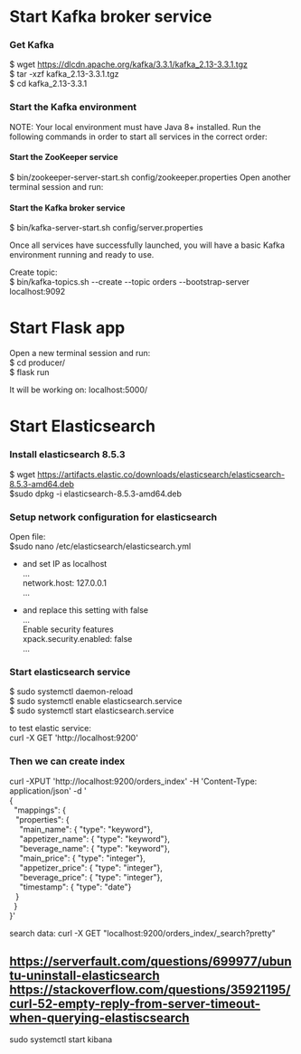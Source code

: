# Start Kafka broker service

### Get Kafka
$ wget https://dlcdn.apache.org/kafka/3.3.1/kafka_2.13-3.3.1.tgz <br>
$ tar -xzf kafka_2.13-3.3.1.tgz<br>
$ cd kafka_2.13-3.3.1<br>


### Start the Kafka environment
NOTE: Your local environment must have Java 8+ installed.
Run the following commands in order to start all services in the correct order:

#### Start the ZooKeeper service
$ bin/zookeeper-server-start.sh config/zookeeper.properties
Open another terminal session and run:
#### Start the Kafka broker service
$ bin/kafka-server-start.sh config/server.properties

Once all services have successfully launched, you will have a basic Kafka environment running and ready to use. 

Create topic:<br>
$ bin/kafka-topics.sh --create --topic orders --bootstrap-server localhost:9092

# Start Flask app
Open a new terminal session and run:<br>
$ cd producer/<br>
$ flask run<br>

It will be working on: localhost:5000/

# Start Elasticsearch

### Install elasticsearch 8.5.3
$ wget https://artifacts.elastic.co/downloads/elasticsearch/elasticsearch-8.5.3-amd64.deb<br>
$sudo dpkg -i elasticsearch-8.5.3-amd64.deb<br>

### Setup network configuration for elasticsearch
Open file: <br>
$sudo nano /etc/elasticsearch/elasticsearch.yml<br>

- and set IP as localhost<br>
...<br>
network.host: 127.0.0.1<br>
...<br>

- and replace this setting with false<br>
...<br>
Enable security features<br>
xpack.security.enabled: false<br>
...<br>

### Start elasticsearch service
$ sudo systemctl daemon-reload<br>
$ sudo systemctl enable elasticsearch.service<br>
$ sudo systemctl start elasticsearch.service<br>

to test elastic service:<br>
curl -X GET 'http://localhost:9200'<br>

### Then we can create index

curl -XPUT 'http://localhost:9200/orders_index' -H 'Content-Type: application/json' -d ' <br>
{<br>
&nbsp;  "mappings": {<br>
&ensp;    "properties": {<br>
&emsp;      "main_name":  { "type": "keyword"},<br>
&emsp;      "appetizer_name":  { "type": "keyword"},<br>
&emsp;      "beverage_name":  { "type": "keyword"},<br>
&emsp;      "main_price":  { "type": "integer"},<br>
&emsp;      "appetizer_price":  { "type": "integer"},<br>
&emsp;      "beverage_price":  { "type": "integer"},<br>
&emsp;      "timestamp":  { "type": "date"}<br>
&ensp;   }<br>
&nbsp;  }<br>
}'<br>

search data:
curl -X GET "localhost:9200/orders_index/_search?pretty"



https://serverfault.com/questions/699977/ubuntu-uninstall-elasticsearch
https://stackoverflow.com/questions/35921195/curl-52-empty-reply-from-server-timeout-when-querying-elastiscsearch
---------------------------------------------------------------------------
sudo systemctl start kibana





